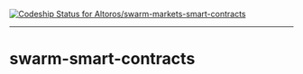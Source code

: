 [![Codeship Status for Altoros/swarm-markets-smart-contracts](https://app.codeship.com/projects/b7f76525-0e01-478a-8678-1347a2910490/status?branch=master)](https://app.codeship.com/projects/423696)

---
# swarm-smart-contracts
